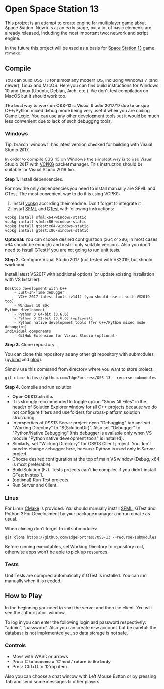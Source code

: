 # Open Space Station 13

This project is an attempt to create engine for multiplayer game about Space Station. Now it is at an early stage, but a lot of basic elements are already released, including the most important two: network and script engine.

In the future this project will be used as a basis for [Space Station 13](https://spacestation13.com/) game remake.

## Compile

You can build OSS-13 for almost any modern OS, including Windows 7 (and newer), Linux and MacOS. Here you can find build instructions for Windows 10 and Linux (Ubuntu, Debian, Arch, etc.). We don't test compilation on MacOS but it should work too.

The best way to work on OSS-13 is Visual Studio 2017/19 due to unique C++/Python mixed debug mode being very useful when you are coding Game Logic. 
You can use any other development tools but it would be much less convenient due to lack of such debugging tools.

### Windows

Tip: branch 'windows' has latest version checked for building with Visual Studio 2017.

In order to compile OSS-13 on Windows the simplest way is to use Visual Studio 2017 with [VCPKG](https://github.com/Microsoft/vcpkg) packet manager. This instruction should be suitable for Visual Studio 2019 too.

**Step 1.** Install dependencies.

For now the only dependencies you need to install manually are SFML and GTest. The most convenient way to do it is using VCPKG:

1. Install [vcpkg](https://github.com/Microsoft/vcpkg) according their readme. Don't forget to integrate it!
2. Install [SFML](https://www.sfml-dev.org/) and [GTest](https://github.com/google/googletest) with following instructions:

```
vcpkg install sfml:x64-windows-static
vcpkg install sfml:x86-windows-static
vcpkg install gtest:x64-windows-static
vcpkg install gtest:x86-windows-static
```

**Optional:** You can choose desired configuration (x64 or x86; in most cases x64 should be enough) and install only suitable versions. Also you don't need to install GTest if you are not going to run unit tests.

**Step 2.** Configure Visual Studio 2017 (not tested with VS2019, but should work too)

Install latest VS2017 with additional options (or update existing installation with VS Installer):

```
Desktop development with C++
    - Just-In-Time debugger
    - VC++ 2017 latest tools (v141) (you should use it with VS2019 too)
    - Windows 10 SDK
Python development
    - Python 3 64-bit (3.6.6)
    - Python 3 32-bit (3.6.6) (optional)
    - Python native development tools (for C++/Python mixed mode debugging)
Individual components
    - GitHub Extension for Visual Studio (optional)
```

**Step 3.** Clone repository.

You can clone this repository as any other git repository with submodules ([pybind](https://github.com/pybind) and [plog](https://github.com/SergiusTheBest/plog)).

Simply use this command from directory where you want to store project:

```
git clone https://github.com/EdgeFortress/OSS-13 --recurse-submodules
```

**Step 4.** Compile and run solution.

* Open OSS13.sln file.
* It is strongly recommended to toggle option "Show All Files" in the header of Solution Explorer window for all C++ projects because we do not configure filters and use folders for cross-platform solution structuring.
* In properties of OSS13 Server project open "Debugging" tab and set "Working Directory" to "$(SolutionDir)". Also set "Debugger" to "Python/Native Debugging" (this debugger is available only when VS module "Python native development tools" is installed).
* Similarly, set "Working Directory" for OSS13 Client project. You don't need to change debugger here, because Python is used only in Server project.
* Choose desired configuration at the top of main VS window (Debug, x64 is most preferable).
* Build Solution (F7). Tests projects can't be compiled if you didn't install GTest in step 1.
* (optional) Run Test projects.
* Run Server and Client.

### Linux

For Linux [CMake](https://cmake.org/) is provided. You should manually install [SFML](https://www.sfml-dev.org/), GTest and Python 3 For Development by your package manager and run cmake as usual.

When cloning don't forget to init submodules:

```
git clone https://github.com/EdgeFortress/OSS-13 --recurse-submodules
```

Before running executables, set Working Directory to repository root, otherwise apps won't be able to pick up resources.

### Tests

Unit Tests are compiled automatically if GTest is installed. You can run manually when it is needed.

## How to Play

In the beginning you need to start the server and then the client. You will see the authorization window.

To log in you can enter the following login and password respectively: "admin", "password". Also you can create new account, but be careful: the database is not implemented yet, so data storage is not safe.

### Controls

* Move with WASD or arrows
* Press G to become a 'G'host / return to the body
* Press Ctrl+D to 'D'rop item.

Also you can choose a chat window with Left Mouse Button or by pressing Tab and send some messages to other players.